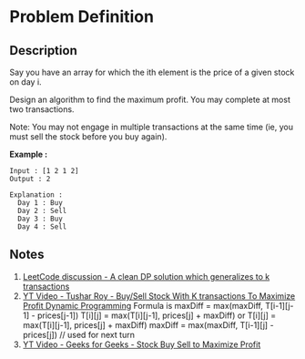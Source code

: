 # Problem Definition

## Description

Say you have an array for which the ith element is the price of a given stock on day i.

Design an algorithm to find the maximum profit. You may complete at most two transactions.

Note: You may not engage in multiple transactions at the same time (ie, you must sell the stock before you buy again).

**Example :**

```text
Input : [1 2 1 2]
Output : 2

Explanation :
  Day 1 : Buy
  Day 2 : Sell
  Day 3 : Buy
  Day 4 : Sell
```

## Notes

1. [LeetCode discussion - A clean DP solution which generalizes to k transactions](https://leetcode.com/problems/best-time-to-buy-and-sell-stock-iii/discuss/39608/A-clean-DP-solution-which-generalizes-to-k-transactions)
1. [YT Video - Tushar Roy - Buy/Sell Stock With K transactions To Maximize Profit Dynamic Programming](https://www.youtube.com/watch?v=oDhu5uGq_ic)
    Formula is
        maxDiff = max(maxDiff, T[i-1][j-1] - prices[j-1])
        T[i][j] = max(T[i][j-1], prices[j] + maxDiff)
    or
        T[i][j] = max(T[i][j-1], prices[j] + maxDiff)
        maxDiff = max(maxDiff, T[i-1][j] - prices[j])  // used for next turn
1. [YT Video - Geeks for Geeks - Stock Buy Sell to Maximize Profit](https://www.youtube.com/watch?v=JaosdXkUWTs)
